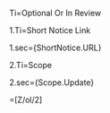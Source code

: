 Ti=Optional Or In Review

1.Ti=Short Notice Link

1.sec={ShortNotice.URL}

2.Ti=Scope

2.sec={Scope.Update}

=[Z/ol/2]